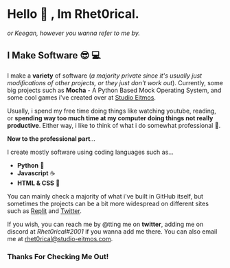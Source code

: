 # Hello :wave: , Im Rhet0rical.
*or Keegan, however you wanna refer to me by.*

## I Make Software :sunglasses: :computer:
I make a **variety** of software (*a majority private since 
it's usually just modifications of other projects, or they just don't work out*). Currently, some
big projects such as **Mocha** - A Python Based Mock Operating System,
and some cool games i've created over at [Studio Eitmos](https://studio-eitmos.com).

Usually, i spend my free time doing things like watching youtube, reading, or **spending way
too much time at my computer doing things not really productive**. Either way, i like to think of
what i do somewhat professional :disguised_face:.

**Now to the professional part**...

I create mostly software using coding languages such as...
* **Python** :snake:
* **Javascript** :coffee:
* **HTML & CSS** :file_folder:

You can mainly check a majority of what i've built in GitHub itself, but sometimes the
projects can be a bit more widespread on different sites such as [Replit](https://repl.it) and
[Twitter](https://twitter.com/TheRhet0rical_).

If you wish, you can reach me by @tting me on **twitter**, adding me on discord at *Rhet0rical#2001* if you wanna add me there. You can also email me at rhet0rical@studio-eitmos.com.

### **Thanks For Checking Me Out!**
